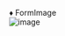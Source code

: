 ♦ FormImage  
![image](https://github.com/comtaken/ledger-pj/assets/65578523/7a35380c-3417-4baa-af51-dd650660f4b2)


